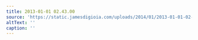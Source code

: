 ```yaml
---
title: 2013-01-01 02.43.00
source: 'https://static.jamesdigioia.com/uploads/2014/01/2013-01-01-02-43-00-scaled.jpg'
altText: ''
caption: ''
---
```


